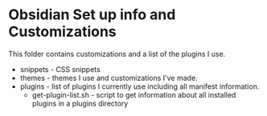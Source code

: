 # Obsidian Set up info and Customizations

This folder contains customizations and a list of the plugins I use.

- snippets - CSS snippets
- themes - themes I use and customizations I've made.
- plugins - list of plugins I currently use including all manifest information.
    - get-plugin-list.sh - script to get information about all installed plugins in a plugins directory
